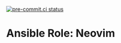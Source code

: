 [![pre-commit.ci status](https://results.pre-commit.ci/badge/github/kmezynski/ansible-role-neovim/master.svg)](https://results.pre-commit.ci/latest/github/kmezynski/ansible-role-neovim/master)

# Ansible Role: Neovim
